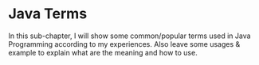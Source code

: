 # Java Terms
In this sub-chapter, I will show some common/popular terms used in Java Programming according to my experiences. Also leave some usages & example to explain what are the meaning and how to use.